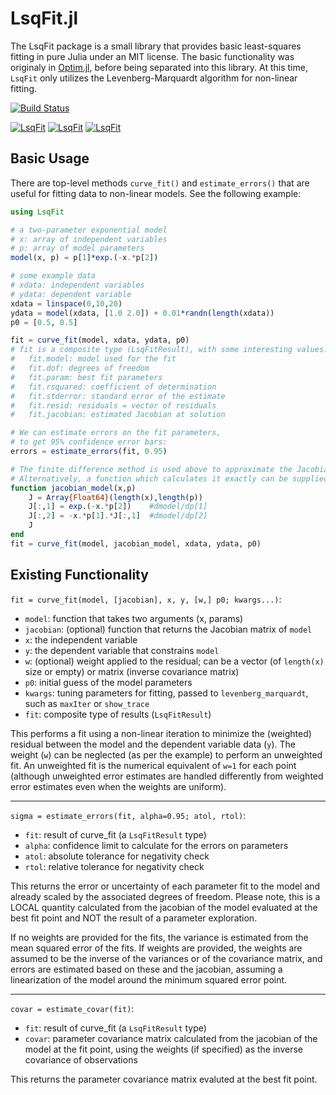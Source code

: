 LsqFit.jl
===========

The LsqFit package is a small library that provides basic least-squares fitting in pure Julia under an MIT license. The basic functionality was originaly in [Optim.jl](https://github.com/JuliaNLSolvers/Optim.jl), before being separated into this library.  At this time, `LsqFit` only utilizes the Levenberg-Marquardt algorithm for non-linear fitting.

[![Build Status](https://travis-ci.org/JuliaNLSolvers/LsqFit.jl.svg)](https://travis-ci.org/JuliaNLSolvers/LsqFit.jl)

[![LsqFit](http://pkg.julialang.org/badges/LsqFit_0.3.svg)](http://pkg.julialang.org/?pkg=LsqFit&ver=0.3)
[![LsqFit](http://pkg.julialang.org/badges/LsqFit_0.4.svg)](http://pkg.julialang.org/?pkg=LsqFit&ver=0.4)
[![LsqFit](http://pkg.julialang.org/badges/LsqFit_0.5.svg)](http://pkg.julialang.org/?pkg=LsqFit&ver=0.5)

Basic Usage
-----------

There are top-level methods `curve_fit()` and `estimate_errors()` that are useful for fitting data to non-linear models. See the following example:
```julia
using LsqFit

# a two-parameter exponential model
# x: array of independent variables
# p: array of model parameters
model(x, p) = p[1]*exp.(-x.*p[2])

# some example data
# xdata: independent variables
# ydata: dependent variable
xdata = linspace(0,10,20)
ydata = model(xdata, [1.0 2.0]) + 0.01*randn(length(xdata))
p0 = [0.5, 0.5]

fit = curve_fit(model, xdata, ydata, p0)
# fit is a composite type (LsqFitResult), with some interesting values:
#	fit.model: model used for the fit
#	fit.dof: degrees of freedom
#	fit.param: best fit parameters
#	fit.rsquared: coefficient of determination
#	fit.stderror: standard error of the estimate
#	fit.resid: residuals = vector of residuals
#	fit.jacobian: estimated Jacobian at solution

# We can estimate errors on the fit parameters,
# to get 95% confidence error bars:
errors = estimate_errors(fit, 0.95)

# The finite difference method is used above to approximate the Jacobian.
# Alternatively, a function which calculates it exactly can be supplied instead.
function jacobian_model(x,p)
    J = Array{Float64}(length(x),length(p))
    J[:,1] = exp.(-x.*p[2])    #dmodel/dp[1]
    J[:,2] = -x.*p[1].*J[:,1]  #dmodel/dp[2]
    J
end
fit = curve_fit(model, jacobian_model, xdata, ydata, p0)
```

Existing Functionality
----------------------

`fit = curve_fit(model, [jacobian], x, y, [w,] p0; kwargs...)`:

* `model`: function that takes two arguments (x, params)
* `jacobian`: (optional) function that returns the Jacobian matrix of `model`
* `x`: the independent variable
* `y`: the dependent variable that constrains `model`
* `w`: (optional) weight applied to the residual; can be a vector (of `length(x)` size or empty) or matrix (inverse covariance matrix)
* `p0`: initial guess of the model parameters
* `kwargs`: tuning parameters for fitting, passed to `levenberg_marquardt`, such as `maxIter` or `show_trace`
* `fit`: composite type of results (`LsqFitResult`)


This performs a fit using a non-linear iteration to minimize the (weighted) residual between the model and the dependent variable data (`y`). The weight (`w`) can be neglected (as per the example) to perform an unweighted fit. An unweighted fit is the numerical equivalent of `w=1` for each point  (although unweighted error estimates are handled differently from weighted error estimates even when the weights are uniform).

----

`sigma = estimate_errors(fit, alpha=0.95; atol, rtol)`:

* `fit`: result of curve_fit (a `LsqFitResult` type)
* `alpha`: confidence limit to calculate for the errors on parameters
* `atol`: absolute tolerance for negativity check
* `rtol`: relative tolerance for negativity check

This returns the error or uncertainty of each parameter fit to the model and already scaled by the associated degrees of freedom.  Please note, this is a LOCAL quantity calculated from the jacobian of the model evaluated at the best fit point and NOT the result of a parameter exploration.

If no weights are provided for the fits, the variance is estimated from the mean squared error of the fits. If weights are provided, the weights are assumed to be the inverse of the variances or of the covariance matrix, and errors are estimated based on these and the jacobian, assuming a linearization of the model around the minimum squared error point.

----

`covar = estimate_covar(fit)`:

* `fit`: result of curve_fit (a `LsqFitResult` type)
* `covar`: parameter covariance matrix calculated from the jacobian of the model at the fit point, using the weights (if specified) as the inverse covariance of observations

This returns the parameter covariance matrix evaluted at the best fit point.
